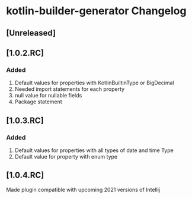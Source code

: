 <!-- Keep a Changelog guide -> https://keepachangelog.com -->

# kotlin-builder-generator Changelog

## [Unreleased]

## [1.0.2.RC]

### Added
1. Default values for properties with KotlinBuiltinType or BigDecimal
2. Needed import statements for each property
3. null value for nullable fields
4. Package statement

## [1.0.3.RC]

### Added
1. Default values for properties with all types of date and time Type
2. Default value for property with enum type

## [1.0.4.RC]

Made plugin compatible with upcoming 2021 versions of Intellij
